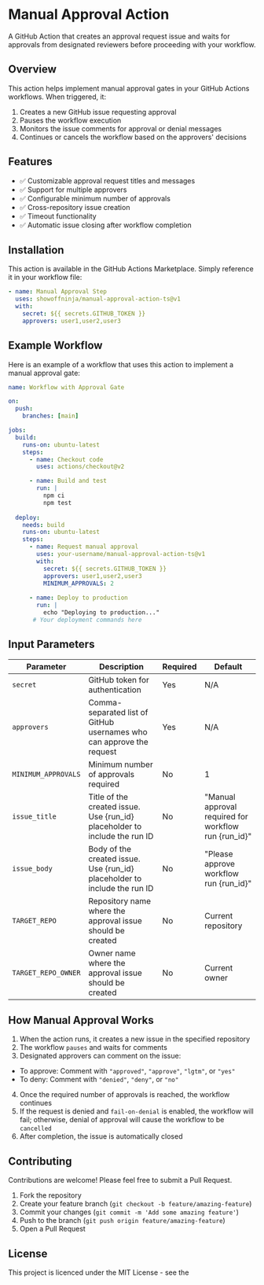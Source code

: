 # Manual Approval Action

A GitHub Action that creates an approval request issue and waits for approvals from designated reviewers before proceeding with your workflow.

## Overview

This action helps implement manual approval gates in your GitHub Actions workflows. When triggered, it:

1. Creates a new GitHub issue requesting approval
2. Pauses the workflow execution
3. Monitors the issue comments for approval or denial messages
4. Continues or cancels the workflow based on the approvers' decisions

## Features
- ✅ Customizable approval request titles and messages
- ✅ Support for multiple approvers
- ✅ Configurable minimum number of approvals
- ✅ Cross-repository issue creation
- ✅ Timeout functionality
- ✅ Automatic issue closing after workflow completion

## Installation

This action is available in the GitHub Actions Marketplace. Simply reference it in your workflow file:

```yaml
- name: Manual Approval Step
  uses: showoffninja/manual-approval-action-ts@v1
  with:
    secret: ${{ secrets.GITHUB_TOKEN }}
    approvers: user1,user2,user3
```

## Example Workflow

Here is an example of a workflow that uses this action to implement a manual approval gate:

```yaml
name: Workflow with Approval Gate

on:
  push:
    branches: [main]

jobs:
  build:
    runs-on: ubuntu-latest
    steps:
      - name: Checkout code
        uses: actions/checkout@v2

      - name: Build and test
        run: |
          npm ci
          npm test
          
  deploy:
    needs: build
    runs-on: ubuntu-latest
    steps:
      - name: Request manual approval
        uses: your-username/manual-approval-action-ts@v1
        with:
          secret: ${{ secrets.GITHUB_TOKEN }}
          approvers: user1,user2,user3
          MINIMUM_APPROVALS: 2
          
      - name: Deploy to production
        run: |
          echo "Deploying to production..."
       # Your deployment commands here
```

## Input Parameters
| Parameter | Description | Required | Default |
|-----------|-------------|----------|---------|
| `secret` | GitHub token for authentication | Yes | N/A |
| `approvers` | Comma-separated list of GitHub usernames who can approve the request | Yes | N/A |
| `MINIMUM_APPROVALS` | Minimum number of approvals required | No | 1 |
| `issue_title` | Title of the created issue. Use {run_id} placeholder to include the run ID | No | "Manual approval required for workflow run {run_id}" |
| `issue_body` | Body of the created issue. Use {run_id} placeholder to include the run ID | No | "Please approve workflow run {run_id}" |
| `TARGET_REPO` | Repository name where the approval issue should be created | No | Current repository |
| `TARGET_REPO_OWNER` | Owner name where the approval issue should be created | No | Current owner |

## How Manual Approval Works

1. When the action runs, it creates a new issue in the specified repository
2. The workflow `pauses` and waits for comments
3. Designated approvers can comment on the issue:
  - To approve: Comment with `"approved"`, `"approve"`, `"lgtm"`, or `"yes"`
  - To deny: Comment with `"denied"`, `"deny"`, or `"no"`
4. Once the required number of approvals is reached, the workflow continues
5. If the request is denied and `fail-on-denial` is enabled, the workflow will fail; otherwise, denial of approval will cause the workflow to be `cancelled`
6. After completion, the issue is automatically closed

## Contributing
Contributions are welcome! Please feel free to submit a Pull Request.

1. Fork the repository
2. Create your feature branch (`git checkout -b feature/amazing-feature`)
3. Commit your changes (`git commit -m 'Add some amazing feature'`)
4. Push to the branch (`git push origin feature/amazing-feature`)
5. Open a Pull Request

## License
This project is licenced under the MIT License - see the 
